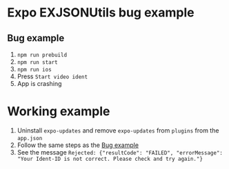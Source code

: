 # Expo EXJSONUtils bug example

## Bug example

1. `npm run prebuild`
2. `npm run start`
3. `npm run ios`
4. Press `Start video ident`
5. App is crashing

# Working example

1. Uninstall `expo-updates` and remove `expo-updates` from `plugins` from the `app.json`
2. Follow the same steps as the [Bug example](#bug-example)
3. See the message `Rejected: {"resultCode": "FAILED", "errorMessage": "Your Ident-ID is not correct. Please check and try again."}`
